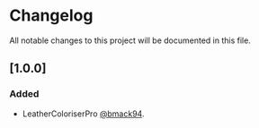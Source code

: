 # Changelog

All notable changes to this project will be documented in this file.

## [1.0.0]

### Added

- LeatherColoriserPro [@bmack94](https://github.com/bmack94).
